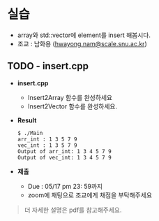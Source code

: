 # 실습

- array와 std::vector에 element를 insert 해봅시다.
- 조교 : 남화용 (hwayong.nam@scale.snu.ac.kr)

## TODO - insert.cpp

* **insert.cpp**
  
  * Insert2Array 함수를 완성하세요
  * Insert2Vector 함수를 완성하세요.
  
* **Result**

  ```
  $ ./Main 
  arr_int : 1 3 5 7 9 
  vec_int : 1 3 5 7 9 
  Output of arr_int: 1 3 4 5 7 9 
  Output of vec_int: 1 3 4 5 7 9
  ```

* **제출**
  
  * Due : 05/17 pm 23: 59까지
  * zoom에 채팅으로 조교에게 채점을 부탁해주세요

> 더 자세한 설명은 pdf를 참고해주세요.